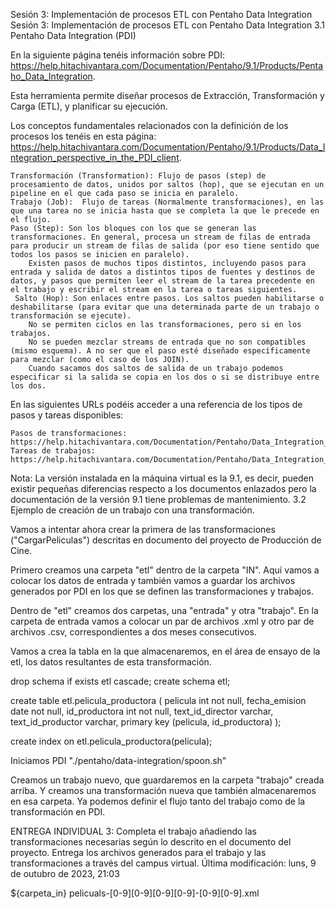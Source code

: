 Sesión 3: Implementación de procesos ETL con Pentaho Data Integration
Sesión 3: Implementación de procesos ETL con Pentaho Data Integration 
3.1 Pentaho Data Integration (PDI)

En la siguiente página tenéis información sobre PDI: https://help.hitachivantara.com/Documentation/Pentaho/9.1/Products/Pentaho_Data_Integration.

Esta herramienta permite diseñar procesos de Extracción, Transformación y Carga (ETL), y planificar su ejecución.

Los conceptos fundamentales relacionados con la definición de los procesos los tenéis en esta página: https://help.hitachivantara.com/Documentation/Pentaho/9.1/Products/Data_Integration_perspective_in_the_PDI_client.

    Transformación (Transformation): Flujo de pasos (step) de procesamiento de datos, unidos por saltos (hop), que se ejecutan en un pipeline en el que cada paso se inicia en paralelo.
    Trabajo (Job):  Flujo de tareas (Normalmente transformaciones), en las que una tarea no se inicia hasta que se completa la que le precede en el flujo. 
    Paso (Step): Son los bloques con los que se generan las transformaciones. En general, procesa un stream de filas de entrada para producir un stream de filas de salida (por eso tiene sentido que todos los pasos se inicien en paralelo). 
        Existen pasos de muchos tipos distintos, incluyendo pasos para entrada y salida de datos a distintos tipos de fuentes y destinos de datos, y pasos que permiten leer el stream de la tarea precedente en el trabajo y escribir el stream en la tarea o tareas siguientes.
     Salto (Hop): Son enlaces entre pasos. Los saltos pueden habilitarse o deshabilitarse (para evitar que una determinada parte de un trabajo o transformación se ejecute). 
        No se permiten ciclos en las transformaciones, pero si en los trabajos.
        No se pueden mezclar streams de entrada que no son compatibles (mismo esquema). A no ser que el paso esté diseñado específicamente para mezclar (como el caso de los JOIN).
        Cuando sacamos dos saltos de salida de un trabajo podemos especificar si la salida se copia en los dos o si se distribuye entre los dos.

En las siguientes URLs podéis acceder a una referencia de los tipos de pasos y tareas disponibles:

    Pasos de transformaciones: https://help.hitachivantara.com/Documentation/Pentaho/Data_Integration_and_Analytics/9.5/Products/Transformation_step_reference
    Tareas de trabajos: https://help.hitachivantara.com/Documentation/Pentaho/Data_Integration_and_Analytics/9.5/Products/Job_entry_reference

Nota: La versión instalada en la máquina virtual es la 9.1, es decir, pueden existir pequeñas diferencias respecto a los documentos enlazados pero la documentación de la versión 9.1 tiene problemas de mantenimiento.
3.2 Ejemplo de creación de un trabajo con una transformación.

Vamos a intentar ahora crear la primera de las transformaciones ("CargarPeliculas") descritas en documento del proyecto de Producción de Cine. 

Primero creamos una carpeta "etl" dentro de la carpeta "IN". Aquí vamos a colocar los datos de entrada y también vamos a guardar los archivos generados por PDI en los que se definen las transformaciones y trabajos.

Dentro de "etl" creamos dos carpetas,  una "entrada" y otra "trabajo". En la carpeta de entrada vamos a colocar un par de archivos .xml y otro par de archivos .csv, correspondientes a dos meses consecutivos.

Vamos a crea la tabla en la que almacenaremos, en el área de ensayo de la etl, los datos resultantes de esta transformación. 

drop schema if exists etl cascade;
create schema etl;

create table etl.pelicula_productora (
  pelicula int not null,
  fecha_emision date not null,
  id_productora int not null,
  text_id_director varchar,
  text_id_productor varchar,
  primary key (pelicula, id_productora)
);

create index on etl.pelicula_productora(pelicula);

 Iniciamos PDI "./pentaho/data-integration/spoon.sh"

 Creamos un trabajo nuevo, que guardaremos en la carpeta "trabajo" creada arriba. Y creamos una transformación nueva que también almacenaremos en esa carpeta. Ya podemos definir el flujo tanto del trabajo como de la transformación en PDI.  

ENTREGA INDIVIDUAL 3: Completa el trabajo añadiendo las transformaciones necesarias según lo descrito en el documento del proyecto. Entrega los archivos generados para el trabajo y las transformaciones a través del campus virtual.
Última modificación: luns, 9 de outubro de 2023, 21:03

${carpeta_in}	pelicuals-[0-9][0-9][0-9][0-9]-[0-9][0-9]\.xml	